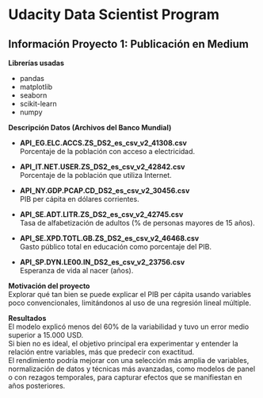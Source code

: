 # Udacity Data Scientist Program

## Información Proyecto 1: Publicación en Medium

**Librerías usadas**
- pandas  
- matplotlib  
- seaborn  
- scikit-learn  
- numpy  

**Descripción Datos (Archivos del Banco Mundial)**

- **API_EG.ELC.ACCS.ZS_DS2_es_csv_v2_41308.csv**  
  Porcentaje de la población con acceso a electricidad.

- **API_IT.NET.USER.ZS_DS2_es_csv_v2_42842.csv**  
  Porcentaje de la población que utiliza Internet.

- **API_NY.GDP.PCAP.CD_DS2_es_csv_v2_30456.csv**  
  PIB per cápita en dólares corrientes.

- **API_SE.ADT.LITR.ZS_DS2_es_csv_v2_42745.csv**  
  Tasa de alfabetización de adultos (% de personas mayores de 15 años).

- **API_SE.XPD.TOTL.GB.ZS_DS2_es_csv_v2_46468.csv**  
  Gasto público total en educación como porcentaje del PIB.

- **API_SP.DYN.LE00.IN_DS2_es_csv_v2_23756.csv**  
  Esperanza de vida al nacer (años).

**Motivación del proyecto**  
Explorar qué tan bien se puede explicar el PIB per cápita usando variables poco convencionales, limitándonos al uso de una regresión lineal múltiple.

**Resultados**  
El modelo explicó menos del 60% de la variabilidad y tuvo un error medio superior a 15.000 USD.  
Si bien no es ideal, el objetivo principal era experimentar y entender la relación entre variables, más que predecir con exactitud.  
El rendimiento podría mejorar con una selección más amplia de variables, normalización de datos y técnicas más avanzadas, como modelos de panel o con rezagos temporales, para capturar efectos que se manifiestan en años posteriores.


